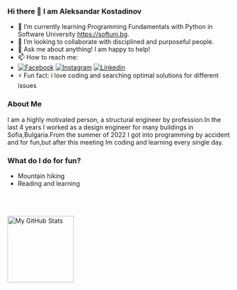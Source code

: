 ### Hi there 👋 I am Aleksandar Kostadinov



- 🌱 I’m currently learning Programming Fundamentals with Python in Software University https://softuni.bg.
- 👯 I’m looking to collaborate with disciplined and purposeful people.
- 💬 Ask me about anything! I am happy to help! 
- 📫 How to reach me: 
- [![Facebook](https://img.shields.io/badge/-Facebook-00B2FF?style=flat-square&logo=Facebook&logoColor=white)]([https://www.facebook.com/profile.php?id=100080198403604](https://www.facebook.com/profile.php?id=100004523792859))
[![Instagram](https://img.shields.io/badge/-Instagram-e4405f?style=flat-square&logo=Instagram&logoColor=white)]([https://www.instagram.com/call.me.mitko/](https://www.instagram.com/aleksandarkostadinov/))
[![Linkedin](https://img.shields.io/badge/-Linkedin-08C6F5?style=flat-square&logo=Linkedin&logoColor=white)]([https://www.linkedin.com/in/dimitar-dimitrov-274807254/](https://www.linkedin.com/in/aleksandar-kostadinov-0bb016162/))
- ⚡ Fun fact: i love coding and searching optimal solutions for different issues


### About Me
I am a highly motivated person, a structural engineer by profession.In the last 4 years I worked as a design engineer for many buildings in Sofia,Bulgaria.From the summer of 2022 I got into programming by accident and for fun,but after this meeting Im coding and learning every single day.


### What do I do for fun?
- Mountain hiking
- Reading and learning

<br><br><br>
  <img height="150" alt="My GitHub Stats" src="https://github-readme-stats.vercel.app/api/top-langs/?username=aekostadinov&layout=compact&langs_count=12&theme=aura&text_color=00FFFB" />


